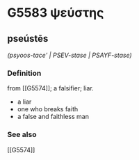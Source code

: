 # G5583 ψεύστης

## pseústēs

_(psyoos-tace' | PSEV-stase | PSAYF-stase)_

### Definition

from [[G5574]]; a falsifier; liar.

- a liar
- one who breaks faith
- a false and faithless man

### See also

[[G5574]]

